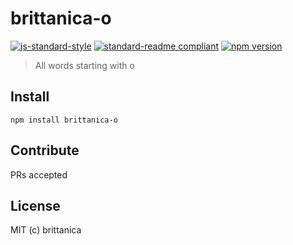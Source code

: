 # brittanica-o

[![js-standard-style](https://img.shields.io/badge/code%20style-standard-brightgreen.svg?style=flat-square)](http://standardjs.com/)
[![standard-readme compliant](https://img.shields.io/badge/standard--readme-OK-green.svg?style=flat-square)](https://github.com/RichardLitt/standard-readme)
[![npm version](https://img.shields.io/npm/v/brittanica-o.svg?style=flat-square)](https://badge.fury.io/js/brittanica-o)

> All words starting with o

## Install
```
npm install brittanica-o
```

## Contribute

PRs accepted

## License

MIT (c) brittanica
